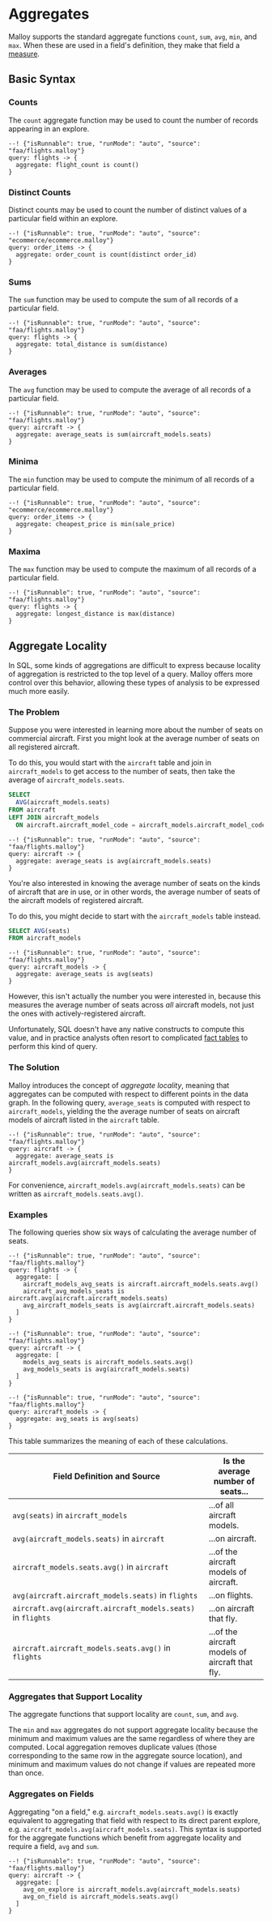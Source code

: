 # Aggregates

Malloy supports the standard aggregate functions `count`, `sum`, `avg`, `min`, and `max`. When these are used in a field's definition, they make that field a [measure](fields.md#measures).

## Basic Syntax

### Counts

The `count` aggregate function may be used to count the number of records appearing in an explore.

```malloy
--! {"isRunnable": true, "runMode": "auto", "source": "faa/flights.malloy"}
query: flights -> {
  aggregate: flight_count is count()
}
```

### Distinct Counts

Distinct counts may be used to count the number of distinct values of a particular field within an explore.

```malloy
--! {"isRunnable": true, "runMode": "auto", "source": "ecommerce/ecommerce.malloy"}
query: order_items -> {
  aggregate: order_count is count(distinct order_id)
}
```

### Sums

The `sum` function may be used to compute the sum of all records of a particular field.

```malloy
--! {"isRunnable": true, "runMode": "auto", "source": "faa/flights.malloy"}
query: flights -> {
  aggregate: total_distance is sum(distance)
}
```

### Averages

The `avg` function may be used to compute the average of all records of a particular field.

```malloy
--! {"isRunnable": true, "runMode": "auto", "source": "faa/flights.malloy"}
query: aircraft -> {
  aggregate: average_seats is sum(aircraft_models.seats)
}
```

### Minima

The `min` function may be used to compute the minimum of all records of a particular field.

```malloy
--! {"isRunnable": true, "runMode": "auto", "source": "ecommerce/ecommerce.malloy"}
query: order_items -> {
  aggregate: cheapest_price is min(sale_price)
}
```

### Maxima

The `max` function may be used to compute the maximum of all records of a particular field.

```malloy
--! {"isRunnable": true, "runMode": "auto", "source": "faa/flights.malloy"}
query: flights -> {
  aggregate: longest_distance is max(distance)
}
```

## Aggregate Locality

In SQL, some kinds of aggregations are difficult to express because locality of aggregation is restricted to the top level of a query. Malloy
offers more control over this behavior, allowing these types of analysis to be
expressed much more easily.

### The Problem

Suppose you were interested in learning more about the number of seats on
commercial aircraft. First you might look at the average number of seats
on all registered aircraft.

To do this, you would start with the `aircraft` table and join in `aircraft_models` to get access to the number of seats, then take
the average of `aircraft_models.seats`.

```sql
SELECT
  AVG(aircraft_models.seats)
FROM aircraft
LEFT JOIN aircraft_models
  ON aircraft.aircraft_model_code = aircraft_models.aircraft_model_code
```

```malloy
--! {"isRunnable": true, "runMode": "auto", "source": "faa/flights.malloy"}
query: aircraft -> {
  aggregate: average_seats is avg(aircraft_models.seats)
}
```

You're also interested in knowing the average number of seats on the kinds of aircraft that are in use, or in other words, the average number of seats of the aircraft models of registered aircraft.

To do this, you might decide to start with the `aircraft_models` table instead.

```sql
SELECT AVG(seats)
FROM aircraft_models
```

```malloy
--! {"isRunnable": true, "runMode": "auto", "source": "faa/flights.malloy"}
query: aircraft_models -> {
  aggregate: average_seats is avg(seats)
}
```

However, this isn't actually the number you were interested in, because this measures the average number of seats across _all_ aircraft models, not just the ones with actively-registered aircraft.

Unfortunately, SQL doesn't have any native constructs to compute this value, and in practice analysts often resort to complicated [fact tables](https://www.zentut.com/data-warehouse/fact-table/) to perform this kind of query.

### The Solution

Malloy introduces the concept of _aggregate locality_, meaning that aggregates can be computed with respect to different points in the data graph. In the following query, `average_seats` is computed with respect to `aircraft_models`,
yielding the the average number of seats on aircraft models of aircraft listed in the `aircraft` table.

```malloy
--! {"isRunnable": true, "runMode": "auto", "source": "faa/flights.malloy"}
query: aircraft -> {
  aggregate: average_seats is aircraft_models.avg(aircraft_models.seats)
}
```

For convenience, `aircraft_models.avg(aircraft_models.seats)` can be written as `aircraft_models.seats.avg()`.

### Examples

The following queries show six ways of calculating the average number of seats.

```malloy
--! {"isRunnable": true, "runMode": "auto", "source": "faa/flights.malloy"}
query: flights -> {
  aggregate: [
    aircraft_models_avg_seats is aircraft.aircraft_models.seats.avg()
    aircraft_avg_models_seats is aircraft.avg(aircraft.aircraft_models.seats)
    avg_aircraft_models_seats is avg(aircraft.aircraft_models.seats)
  ]
}
```

```malloy
--! {"isRunnable": true, "runMode": "auto", "source": "faa/flights.malloy"}
query: aircraft -> {
  aggregate: [
    models_avg_seats is aircraft_models.seats.avg()
    avg_models_seats is avg(aircraft_models.seats)
  ]
}
```

```malloy
--! {"isRunnable": true, "runMode": "auto", "source": "faa/flights.malloy"}
query: aircraft_models -> {
  aggregate: avg_seats is avg(seats)
}
```

This table summarizes the meaning of each of these calculations.

| Field Definition and Source | Is the average number of seats... |
|-------------|---------|
| `avg(seats)` in `aircraft_models`  | ...of all aircraft models. |
| `avg(aircraft_models.seats)` in `aircraft` | ...on aircraft. |
| `aircraft_models.seats.avg()` in `aircraft` | ...of the aircraft models of aircraft. |
| `avg(aircraft.aircraft_models.seats)` in `flights` | ...on flights. |
| `aircraft.avg(aircraft.aircraft_models.seats)` in `flights` | ...on aircraft that fly. |
| `aircraft.aircraft_models.seats.avg()` in `flights` | ...of the aircraft models of aircraft that fly.|

### Aggregates that Support Locality

The aggregate functions that support locality are `count`, `sum`, and `avg`.

The `min` and `max` aggregates do not support aggregate locality because the minimum and maximum values are the same regardless of where they are computed. Local aggregation removes duplicate values (those corresponding to the same row in the aggregate source location), and minimum and maximum values do not change if values are repeated more than once.

### Aggregates on Fields

Aggregating "on a field," e.g. `aircraft_models.seats.avg()` is exactly equivalent to aggregating that field with respect to its direct parent explore, e.g. `aircraft_models.avg(aircraft_models.seats)`. This syntax is supported for the aggregate functions which benefit from aggregate locality and require a field, `avg` and `sum`.

```malloy
--! {"isRunnable": true, "runMode": "auto", "source": "faa/flights.malloy"}
query: aircraft -> {
  aggregate: [
    avg_on_explore is aircraft_models.avg(aircraft_models.seats)
    avg_on_field is aircraft_models.seats.avg()
  ]
}
```





<!--
In SQL, it is easy to make mistakes when computing sums and averages,
particularly when joins are involved. An approach known as _symmetric aggregates_ solves one such common mistake by making the behavior of
aggregate functions consistent regardless of the structure of the query.

### The Problem

Consider a simple SQL query with an aggregate, like the following query,
which gives the average age of all users.

```sql
SELECT AVG(age)
FROM users
```

```malloy
--! {"isRunnable": true, "runMode": "auto", "source": "ecommerce/ecommerce.malloy"}
explore users
| reduce average_age is avg(age)
```

If we instead calculate the average age of users in a query against the
order items table joining in the users table, we get a different answer.

```sql
SELECT AVG(users.age)
FROM order_items
JOIN users ON order_items.user_id = users.id
```

```malloy
--! {"isRunnable": true, "runMode": "auto", "source": "ecommerce/ecommerce.malloy"}
explore order_items
| reduce users is avg(users.age)
```

The reason for this is that we're actually _not_ computing the average user age at all. To explain this, we'll look at a sample of the users table:

```sql
SELECT id, age
FROM users
LIMIT 5
ORDER BY id ASC
```

```malloy
--! {"isRunnable": true, "runMode": "auto", "source": "ecommerce/ecommerce.malloy", "pageSize": 20}
explore users
| project top 20 order by id
  id
  age
```

And we'll compare this to the composite table that is generated when you join `users` onto `order_items`.

```sql
SELECT order_items.id as order_item_id, users.id as user_id, age
FROM order_items
JOIN users ON order_items.user_id = users.id
```

```malloy
--! {"isRunnable": true, "runMode": "auto", "source": "ecommerce/ecommerce.malloy", "pageSize": 20}
explore order_items
| project top 20 order by order_items_id asc
  order_items_id is id
  user_id is users.id
  users.age
```

Here we can see that some `user_id`s appear more than once, and others not at all; so when we compute the average age over this table, we end up with the
average user age _weighted by number of items purchased_.

### The Solution

In SQL, a query containing a join first computes a composite table, then performs aggregations on it. In Malloy, the two steps can be logically combined so that aggregates are computed based on the primary key of the table that is joined in.

```malloy
--! {"isRunnable": true, "runMode": "auto", "source": "ecommerce/ecommerce.malloy"}
query: order_items->{
  aggregate: [
    symmetric_avg is users.age.avg()
    asymmetric_avg is avg(users.age)
  ]
}
```


In SQL, when computing an aggregate such as a sum or an average, it is important
to do so against the base table in the <code>FROM</code> statement,
rather than against a combination table resulting from a join. Failing to do
so


In SQL, when you compute a sum or an average, you have to be computing it against the base table in the FROM statement.

`orders` -- only `orders.sum()` or or `avg(orders.whatever)`. If you try to compute an aggregate in something else, it's going to be wrong.

This makes it really easy to make mistakes. You can write a query, then add a join, and suddenly your query no longer works.

Simple example:

```sql
SELECT AVG(age) FROM users
```

44.3964

Add a JOIN

```sql
SELECT AVG(age) FROM users
JOIN orders on orders.user_id = users.id
```

45.4151

```sql
SELECT
  users.id AS user_id
  , users.age AS age
  -- , orders.id AS order_id
FROM users
-- LEFT JOIN orders ON orders.user_id = users.id
ORDER BY users.id
LIMIT 10
```

```sql
SELECT
  users.id AS user_id
  , users.age AS age
  , orders.id AS order_id
FROM users
LEFT JOIN orders ON orders.user_id = users.id
ORDER BY users.id
LIMIT 10
```

When orders is joined in, SQL makes a new table that is the combination table of users and orders, so each user is repeated by the number of times they made an order. Therefore, the average age is weighted by their number of orders.

In SQL, first you do the relations to build a joined table, then you do the aggregations. In Looker, the two steps are logically combined, so we aggregate as we join. The aggregates are computed based on the primary key of the table that you're joining into.

This radically simplifies the way that you write queries. -->
